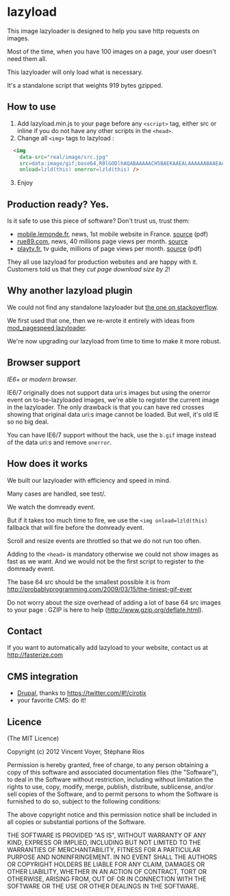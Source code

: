 # lazyload

This image lazyloader is designed to help you save http requests on images.

Most of the time, when you have 100 images on a page, your user doesn't need them all.

This lazyloader will only load what is necessary.

It's a standalone script that weights 919 bytes gzipped.

## How to use

1. Add lazyload.min.js to your page before any `<script>` tag, either src or inline if
you do not have any other scripts in the `<head>`.
2. Change all `<img>` tags to lazyload :
```html
  <img
    data-src="real/image/src.jpg"
    src=data:image/gif;base64,R0lGODlhAQABAAAAACH5BAEKAAEALAAAAAABAAEAAAICTAEAOw==
    onload=lzld(this) onerror=lzld(this) />
```
3. Enjoy

## Production ready? Yes.

Is it safe to use this piece of software? Don't trust us, trust them:

* [mobile.lemonde.fr](http://mobile.lemonde.fr/), news, 1st mobile website in France. [source](http://www.mediametrie.fr/internet/communiques/telecharger.php?f=26408ffa703a72e8ac0117e74ad46f33) (pdf)
* [rue89.com](http://www.rue89.com/), news, 40 millions page views per month. [source](http://www.ojd-internet.com/chiffres-internet/7851-rue89.com)
* [playtv.fr](http://playtv.fr/), tv guide, millions of page views per month. [source](http://www.mediametrie.fr/internet/communiques/telecharger.php?f=26408ffa703a72e8ac0117e74ad46f33) (pdf)

They all use lazyload for production websites and are happy with it. Customers told us that
they *cut page download size by 2*!

## Why another lazyload plugin

We could not find any standalone lazyloader but [the one on stackoverflow](http://stackoverflow.com/questions/3228521/stand-alone-lazy-loading-images-no-framework-based).

We first used that one, then we re-wrote it entirely with ideas from [mod_pagespeed lazyloader](http://www.modpagespeed.com/lazyload_images.html?ModPagespeed=on&ModPagespeedFilters=lazyload_images).

We're now upgrading our lazyload from time to time to make it more robust.

## Browser support

*IE6+ or modern browser.*

IE6/7 originally does not support data uri:s images but using the onerror event on to-be-lazyloaded images, we're able to register the current image in the lazyloader.
The only drawback is that you can have red crosses showing that original data uri:s image cannot be loaded. But well, it's old IE so no big deal.

You can have IE6/7 support without the hack, use the `b.gif` image instead of the data uri:s and remove `onerror`.

## How does it works

We built our lazyloader with efficiency and speed in mind.

Many cases are handled, see test/.

We watch the domready event.

But if it takes too much time to fire, we use the `<img onload=lzld(this)` fallback that will fire before the domready event.

Scroll and resize events are throttled so that we do not run too often.

Adding to the `<head>` is mandatory otherwise we could not show images as fast as we want.
And we would not be the first script to register to the domready event.

The base 64 src should be the smallest possible it is from http://probablyprogramming.com/2009/03/15/the-tiniest-gif-ever

Do not worry about the size overhead of adding a lot of base 64 src images to your page :
 GZIP is here to help (http://www.gzip.org/deflate.html).

## Contact

If you want to automatically add lazyload to your website, contact us at http://fasterize.com

## CMS integration

* [Drupal](http://drupal.org/project/lazyload), thanks to https://twitter.com/#!/cirotix
* your favorite CMS: do it!

## Licence

(The MIT Licence)

Copyright (c) 2012 Vincent Voyer, Stéphane Rios

Permission is hereby granted, free of charge, to any person obtaining
a copy of this software and associated documentation files (the
"Software"), to deal in the Software without restriction, including
without limitation the rights to use, copy, modify, merge, publish,
distribute, sublicense, and/or sell copies of the Software, and to
permit persons to whom the Software is furnished to do so, subject to
the following conditions:

The above copyright notice and this permission notice shall be
included in all copies or substantial portions of the Software.

THE SOFTWARE IS PROVIDED "AS IS", WITHOUT WARRANTY OF ANY KIND,
EXPRESS OR IMPLIED, INCLUDING BUT NOT LIMITED TO THE WARRANTIES OF
MERCHANTABILITY, FITNESS FOR A PARTICULAR PURPOSE AND
NONINFRINGEMENT. IN NO EVENT SHALL THE AUTHORS OR COPYRIGHT HOLDERS BE
LIABLE FOR ANY CLAIM, DAMAGES OR OTHER LIABILITY, WHETHER IN AN ACTION
OF CONTRACT, TORT OR OTHERWISE, ARISING FROM, OUT OF OR IN CONNECTION
WITH THE SOFTWARE OR THE USE OR OTHER DEALINGS IN THE SOFTWARE.
